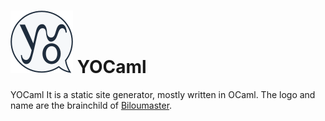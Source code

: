 # ![logo](misc/logo.png) YOCaml

YOCaml It is a static site generator, mostly written in OCaml.
The logo and name are the brainchild of [Biloumaster](https://github.com/BilouMaster).

